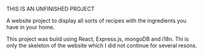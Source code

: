 THIS IS AN UNFINISHED PROJECT

A website project to display all sorts of recipes with the ingredients you have in your home.

This project was build using React, Express.js, mongoDB and i18n.
Thi is only the skeleton of the website which I did not continue for several resons.
